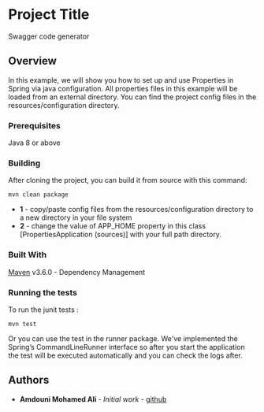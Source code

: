 # Project Title

Swagger code generator

## Overview

In this example, we will show you how to set up and use Properties in Spring via java configuration.
All properties files in this example will be loaded from an external directory. You can find the project config
files in the resources/configuration directory.

### Prerequisites

Java 8 or above

### Building

After cloning the project, you can build it from source with this command:

```
mvn clean package
```

* **1** - copy/paste config files from the resources/configuration directory to a new directory in your file system
* **2** - change the value of APP_HOME property in this class [PropertiesApplication (sources)] with
your full path directory.

### Built With

[Maven](https://maven.apache.org/) v3.6.0 - Dependency Management


### Running the tests

To run the junit tests :

```
mvn test
```

Or you can use the test in the runner package. We've implemented the Spring’s CommandLineRunner interface
so after you start the application the test will be executed automatically and you can check the logs after.


## Authors

* **Amdouni Mohamed Ali** - *Initial work* - [github](https://github.com/amdouni-mohamed-ali)

